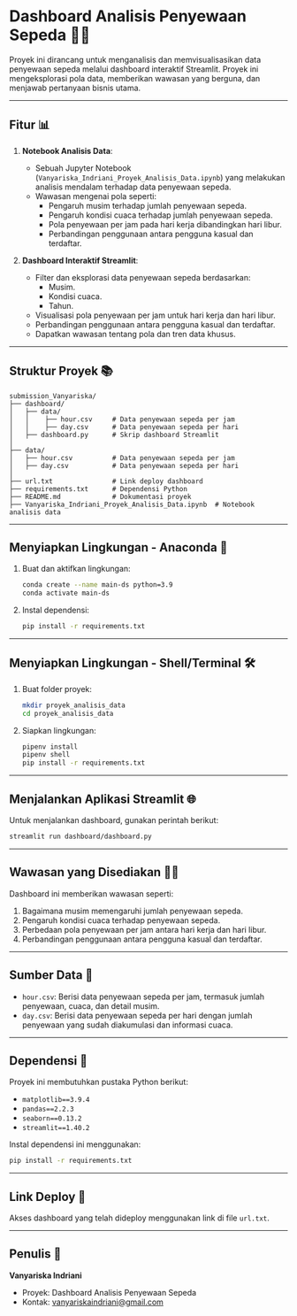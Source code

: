 # Dashboard Analisis Penyewaan Sepeda 🚴‍♀️

Proyek ini dirancang untuk menganalisis dan memvisualisasikan data penyewaan sepeda melalui dashboard interaktif Streamlit. Proyek ini mengeksplorasi pola data, memberikan wawasan yang berguna, dan menjawab pertanyaan bisnis utama.

---

## Fitur 📊

1. **Notebook Analisis Data**:
   - Sebuah Jupyter Notebook (`Vanyariska_Indriani_Proyek_Analisis_Data.ipynb`) yang melakukan analisis mendalam terhadap data penyewaan sepeda.
   - Wawasan mengenai pola seperti:
     - Pengaruh musim terhadap jumlah penyewaan sepeda.
     - Pengaruh kondisi cuaca terhadap jumlah penyewaan sepeda.
     - Pola penyewaan per jam pada hari kerja dibandingkan hari libur.
     - Perbandingan penggunaan antara pengguna kasual dan terdaftar.

2. **Dashboard Interaktif Streamlit**:
   - Filter dan eksplorasi data penyewaan sepeda berdasarkan:
     - Musim.
     - Kondisi cuaca.
     - Tahun.
   - Visualisasi pola penyewaan per jam untuk hari kerja dan hari libur.
   - Perbandingan penggunaan antara pengguna kasual dan terdaftar.
   - Dapatkan wawasan tentang pola dan tren data khusus.

---

## Struktur Proyek 📚

```
submission_Vanyariska/
├── dashboard/
│   ├── data/
│   │    ├── hour.csv     # Data penyewaan sepeda per jam
│   │    ├── day.csv      # Data penyewaan sepeda per hari
│   ├── dashboard.py      # Skrip dashboard Streamlit
│
├── data/
│   ├── hour.csv          # Data penyewaan sepeda per jam
│   ├── day.csv           # Data penyewaan sepeda per hari
│
├── url.txt               # Link deploy dashboard
├── requirements.txt      # Dependensi Python
├── README.md             # Dokumentasi proyek
├── Vanyariska_Indriani_Proyek_Analisis_Data.ipynb  # Notebook analisis data
```

---

## Menyiapkan Lingkungan - Anaconda 🫠

1. Buat dan aktifkan lingkungan:
   ```bash
   conda create --name main-ds python=3.9
   conda activate main-ds
   ```

2. Instal dependensi:
   ```bash
   pip install -r requirements.txt
   ```

---

## Menyiapkan Lingkungan - Shell/Terminal 🛠️

1. Buat folder proyek:
   ```bash
   mkdir proyek_analisis_data
   cd proyek_analisis_data
   ```

2. Siapkan lingkungan:
   ```bash
   pipenv install
   pipenv shell
   pip install -r requirements.txt
   ```

---

## Menjalankan Aplikasi Streamlit 🌐

Untuk menjalankan dashboard, gunakan perintah berikut:

```bash
streamlit run dashboard/dashboard.py
```

---

## Wawasan yang Disediakan 🕵️‍♂️

Dashboard ini memberikan wawasan seperti:

1. Bagaimana musim memengaruhi jumlah penyewaan sepeda.
2. Pengaruh kondisi cuaca terhadap penyewaan sepeda.
3. Perbedaan pola penyewaan per jam antara hari kerja dan hari libur.
4. Perbandingan penggunaan antara pengguna kasual dan terdaftar.

---

## Sumber Data 🔖

- `hour.csv`: Berisi data penyewaan sepeda per jam, termasuk jumlah penyewaan, cuaca, dan detail musim.
- `day.csv`: Berisi data penyewaan sepeda per hari dengan jumlah penyewaan yang sudah diakumulasi dan informasi cuaca.

---

## Dependensi 🔧

Proyek ini membutuhkan pustaka Python berikut:

- `matplotlib==3.9.4`
- `pandas==2.2.3`
- `seaborn==0.13.2`
- `streamlit==1.40.2`

Instal dependensi ini menggunakan:

```bash
pip install -r requirements.txt
```

---

## Link Deploy 📡

Akses dashboard yang telah dideploy menggunakan link di file `url.txt`.

---

## Penulis 👤

**Vanyariska Indriani**
- Proyek: Dashboard Analisis Penyewaan Sepeda
- Kontak: vanyariskaindriani@gmail.com